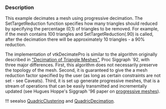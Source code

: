### Description

This example decimates a mesh using progressive decimation. The SetTargetReduction function specifies how many triangles should reduced by specifying the percentage (0,1) of triangles to be removed. For example, if the mesh contains 100 triangles and SetTargetReduction(.90) is called, after the decimation there will be approximately 10 triangles - a 90% reduction.

The implementation of vtkDecimatePro is similar to the algorithm originally described in ["Decimation of Triangle Meshes"](https://www.researchgate.net/publication/225075888_Decimation_of_triangle_meshes), Proc Siggraph \`92, with three major differences. First, this algorithm does not necessarily preserve the topology of the mesh. Second, it is guaranteed to give the a mesh reduction factor specified by the user (as long as certain constraints are not set - see Caveats). Third, it is set up generate progressive meshes, that is a stream of operations that can be easily transmitted and incrementally updated (see Hugues Hoppe's Siggraph '96 paper on [progressive meshes](http://hhoppe.com/pm.pdf)).

!!! seealso
    [QuadricClustering](../QuadricClustering) and [QuadricDecimation](../QuadricDecimation).
